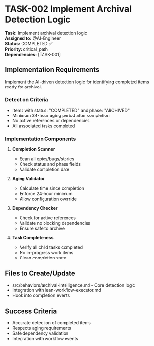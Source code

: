 # TASK-002 Implement Archival Detection Logic

**Task:** Implement archival detection logic  
**Assigned to:** @AI-Engineer  
**Status:** COMPLETED ✅  
**Priority:** critical_path  
**Dependencies:** [TASK-001]

## Implementation Requirements

Implement the AI-driven detection logic for identifying completed items ready for archival.

### Detection Criteria
- Items with status: "COMPLETED" and phase: "ARCHIVED"
- Minimum 24-hour aging period after completion
- No active references or dependencies
- All associated tasks completed

### Implementation Components

1. **Completion Scanner**
   - Scan all epics/bugs/stories
   - Check status and phase fields
   - Validate completion date

2. **Aging Validator**
   - Calculate time since completion
   - Enforce 24-hour minimum
   - Allow configuration override

3. **Dependency Checker**
   - Check for active references
   - Validate no blocking dependencies
   - Ensure safe to archive

4. **Task Completeness**
   - Verify all child tasks completed
   - No in-progress work items
   - Clean completion state

## Files to Create/Update

- src/behaviors/archival-intelligence.md - Core detection logic
- Integration with lean-workflow-executor.md
- Hook into completion events

## Success Criteria

- Accurate detection of completed items
- Respects aging requirements
- Safe dependency validation
- Integration with workflow events